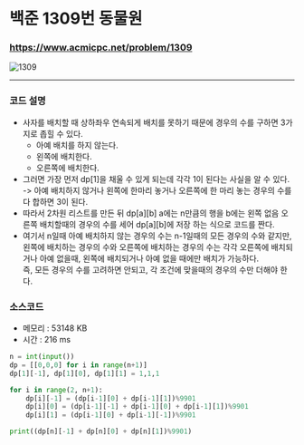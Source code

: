 백준 1309번 동물원
====================

### <https://www.acmicpc.net/problem/1309>
![1309](https://user-images.githubusercontent.com/83554018/150538251-c69c7699-6853-4354-a9ab-ca84f69e6bf1.png)

<hr>

### 코드 설명
+ 사자를 배치할 때 상하좌우 연속되게 배치를 못하기 때문에 경우의 수를 구하면 3가지로 좁힐 수 있다. 
  + 아예 배치를 하지 않는다.
  + 왼쪽에 배치한다.
  + 오른쪽에 배치한다.
+ 그러면 가장 먼저 dp[1]을 채울 수 있게 되는데 각각 1이 된다는 사실을 알 수 있다. -> 아예 배치하지 않거나 왼쪽에 한마리 놓거나 오른쪽에 한 마리 놓는 경우의 수를 다 합하면 3이 된다.
+ 따라서 2차원 리스트를 만든 뒤 dp[a][b] a에는 n만큼의 행을 b에는 왼쪽 없음 오른쪽 배치할때의 경우의 수를 세어 dp[a][b]에 저장 하는 식으로 코드를 짠다.
+ 여기서 n일때 아예 배치하지 않는 경우의 수는 n-1일때의 모든 경우의 수와 같지만, 왼쪽에 배치하는 경우의 수와 오른쪽에 배치하는 경우의 수는 각각 오른쪽에 배치되거나 아예 없을때, 왼쪽에 배치되거나 아예 없을 때에만 배치가 가능하다.
<br> 즉, 모든 경우의 수를 고려하면 안되고, 각 조건에 맞을때의 경우의 수만 더해야 한다.                        

### 소스코드
+ 메모리 : 53148 KB
+ 시간 : 216 ms
```python
n = int(input())
dp = [[0,0,0] for i in range(n+1)]
dp[1][-1], dp[1][0], dp[1][1] = 1,1,1

for i in range(2, n+1):
    dp[i][-1] = (dp[i-1][0] + dp[i-1][1])%9901
    dp[i][0] = (dp[i-1][-1] + dp[i-1][0] + dp[i-1][1])%9901
    dp[i][1] = (dp[i-1][0] + dp[i-1][-1])%9901

print((dp[n][-1] + dp[n][0] + dp[n][1])%9901)
```
